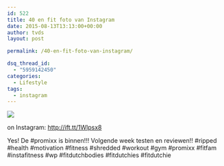 ```yaml
---
id: 522
title: 40 en fit foto van Instagram
date: 2015-08-13T13:13:00+00:00
author: tvds
layout: post

permalink: /40-en-fit-foto-van-instagram/

dsq_thread_id:
  - "5959142450"
categories:
  - Lifestyle
tags:
  - instagram
---
```

<img src="http://ift.tt/1IJMKFD" style="" />
  
on Instagram: <http://ift.tt/1Wlpsx8>
  
Yes! De #promixx is binnen!!! Volgende week testen en reviewen!! #ripped #health #motivation #fitness #shredded #workout #gym #promixx #fitfam #instafitness #wp #fitdutchbodies #fitdutchies #fitdutchie